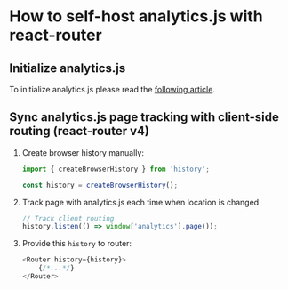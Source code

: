 # How to self-host analytics.js with react-router

## Initialize analytics.js

To initialize analytics.js please read the [following article](../simple/README.md).

## Sync analytics.js page tracking with client-side routing (react-router v4)

1. Create browser history manually:
    ```js
    import { createBrowserHistory } from 'history';

    const history = createBrowserHistory();
    ```
2. Track page with analytics.js each time when location is changed
    ```js
    // Track client routing
    history.listen(() => window['analytics'].page());
    ```
3. Provide this `history` to router:
    ```js
    <Router history={history}>
        {/*...*/}
    </Router>
    ```
